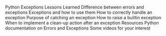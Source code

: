 Python Exceptions
Lessons Learned
Difference between errors and exceptions
Exceptions and how to use them
How to correctly handle an exception
Purpose of catching an exception
How to raise a builtin exception
When to implement a clean-up action after an exception
Resources
Python documentation on Errors and Exceptions
Some videos for your interest
